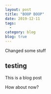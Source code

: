 ```yaml
---
layout: post
title: "BOOP BOOP"
date: 2019-12-11
tags:
  - 
category: blog
blog: true
---
```


Changed some stuff

## testing 

This is a blog post

How about now?